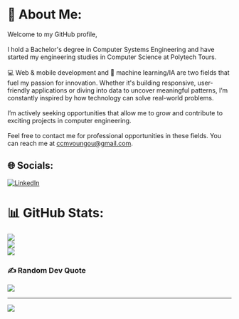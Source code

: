 # 💫 About Me:
Welcome to my GitHub profile,<br><br>I hold a Bachelor's degree in Computer Systems Engineering and have started my engineering studies in Computer Science at Polytech Tours.<br><br>💻 Web & mobile development and 🤖 machine learning/IA are two fields that fuel my passion for innovation. Whether it's building responsive, user-friendly applications or diving into data to uncover meaningful patterns, I’m constantly inspired by how technology can solve real-world problems.<br><br>I’m actively seeking opportunities that allow me to grow and contribute to exciting projects in computer engineering.<br><br>Feel free to contact me for professional opportunities in these fields. You can reach me at ccmvoungou@gmail.com.


## 🌐 Socials:
[![LinkedIn](https://img.shields.io/badge/LinkedIn-%230077B5.svg?logo=linkedin&logoColor=white)](https://linkedin.com/in/christChadrak) 

# 📊 GitHub Stats:
![](https://github-readme-stats.vercel.app/api?username=ChristChad-mv&theme=dark&hide_border=false&include_all_commits=false&count_private=false)<br/>
![](https://github-readme-streak-stats.herokuapp.com/?user=ChristChad-mv&theme=dark&hide_border=false)<br/>
![](https://github-readme-stats.vercel.app/api/top-langs/?username=ChristChad-mv&theme=dark&hide_border=false&include_all_commits=false&count_private=false&layout=compact)

### ✍️ Random Dev Quote
![](https://quotes-github-readme.vercel.app/api?type=horizontal&theme=radical)

---
[![](https://visitcount.itsvg.in/api?id=ChristChad-mv&icon=5&color=0)](https://visitcount.itsvg.in)

<!-- Proudly created with GPRM ( https://gprm.itsvg.in ) -->
